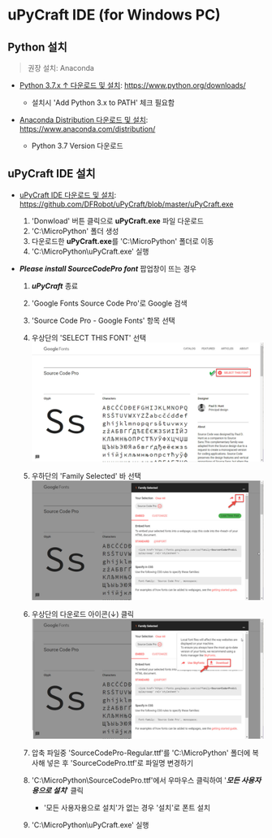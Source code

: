 # uPyCraft IDE (for Windows PC)

## Python 설치
> 권장 설치: Anaconda

* [Python 3.7.x ↑ 다운로드 및 설치](https://www.python.org/downloads/): https://www.python.org/downloads/
  * 설치시 'Add Python 3.x to PATH' 체크 필요함

* [Anaconda Distribution 다운로드 및 설치](https://www.anaconda.com/distribution/): https://www.anaconda.com/distribution/
  * Python 3.7 Version 다운로드


## uPyCraft IDE 설치

* [uPyCraft IDE 다운로드 및 설치](https://github.com/DFRobot/uPyCraft/blob/master/uPyCraft.exe): https://github.com/DFRobot/uPyCraft/blob/master/uPyCraft.exe
  1. 'Donwload' 버튼 클릭으로 <b>uPyCraft.exe</b> 파일 다운로드
  2. 'C:\MicroPython' 폴더 생성
  3. 다운로드한 <b>uPyCraft.exe</b>를 'C:\MicroPython' 폴더로 이동
  4. 'C:\MicroPython\uPyCraft.exe' 실행

* <i><b>Please install SourceCodePro font</b></i> 팝업창이 뜨는 경우
  1. <i><b>uPyCraft</b></i> 종료

  2. 'Google Fonts Source Code Pro'로 Google 검색

  3. 'Source Code Pro - Google Fonts' 항목 선택

  4. 우상단의 'SELECT THIS FONT' 선택
     ![Source Code Pro - Google Fonts](../images/uPyCraft/googlefonts-sourcecodepro-1.jpg)

  5. 우하단의 'Family Selected' 바 선택
     ![Download icon](../images/uPyCraft/googlefonts-sourcecodepro-2.jpg)

  6. 우상단의 다운로드 아이콘(↓) 클릭
     ![Download Source Code Pro Google fonts](../images/uPyCraft/googlefonts-sourcecodepro-3.jpg)

  7. 압축 파일중 'SourceCodePro-Regular.ttf'를 'C:\MicroPython' 폴더에 복사해 넣은 후 'SourceCodePro.ttf'로 파일명 변경하기

  8. 'C:\MicroPython\SourceCodePro.ttf'에서 우마우스 클릭하여 '<i><b>모든 사용자용으로 설치</b></i>' 클릭
     * '모든 사용자용으로 설치'가 없는 경우 '설치'로 폰트 설치

  9. 'C:\MicroPython\uPyCraft.exe' 실행
